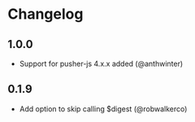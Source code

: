 # Changelog

## 1.0.0

* Support for pusher-js 4.x.x added (@anthwinter)

## 0.1.9

* Add option to skip calling $digest (@robwalkerco)
